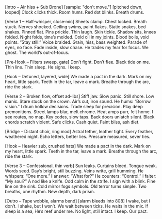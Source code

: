 [Intro – Air hiss + Sub Drone]
[sample: "don't move."] [pitched down, looped]
Clock clicks thick. Room hums.
Red dot blinks. Breath drums.

[Verse 1 – Half‑whisper, close‑mic]
Sheets clamp. Chest locked.
Breath stuck. Nerves shocked.
Ceiling swims, paint flakes.
Static snakes, bed shakes.
Pinned flat. Pins prickle.
Thin laugh. Skin tickle.
Shadow sits, knees folded.
Night folds, time’s molded.
Cold oil in my joints.
Blood boils, void points.
“Stay still.” Voice braided.
Grain, hiss, bass weighted.
Parade of eyes, no face.
Fade inside, slow chase.
He trades my fear for focus.
We ghost. The world’s out‑of‑focus.

[Pre‑Hook – Filters sweep, gate]
Don’t fight. Don’t flee.
Black tide on me.
Thin line. Thin sleep.
He signs. I keep.

[Hook – Detuned, layered, wide]
We made a pact in the dark.
Mark on my heart, little spark.
Teeth in the tar, leave a mark.
Breathe through the arc, ride the stark.

[Verse 2 – Broken flow, offset ad‑libs]
Stiff jaw. Slow panic.
Still shore. Low manic.
Stare stuck on the crown.
Air’s cut, iron sound.
He hums: “Borrow vision.”
I drum hollow decisions.
Trade sleep for precision.
Play deep premonitions.
Street lamps blur, melt chrome.
Heat amps purr, felt home.
I see routes, no map.
Key codes, slow taps.
Back doors unlatch silent.
Black chords scratch violent.
Safe clicks. Cash quiet.
Faint bliss, ash diet.

[Bridge – Distant choir, ring mod]
Astral tether, leather tight.
Every feather, weathered night.
Echo letters, better lies.
Pressure measured, sever ties.

[Hook – Heavier sub, crushed hats]
We made a pact in the dark.
Mark on my heart, little spark.
Teeth in the tar, leave a mark.
Breathe through the arc, ride the stark.

[Verse 3 – Confessional, thin verb]
Sun leaks. Curtains bleed.
Tongue weak. Words seed.
Day’s bright, still buzzing.
Veins write, grill humming.
He whispers: “One more.”
I answer: “What for?”
He counters: “Control.”
I falter: “My soul?”
A nod like a knife.
Odd calm in the strife.
I sign with a blink.
Fine line on the sink.
Cold mirror fogs symbols.
Old terror turns simple.
Two breaths, one rhythm.
New depth, dark prism.

[Outro – Tape wobble, alarms bend]
[alarm bleeds into 808]
I wake, but I don’t.
I shake, but I won’t.
We wait between ticks.
He waits in the mix.
If sleep is a sea,
He’s reef under me.
No light, still intact.
I keep. Our pact.


